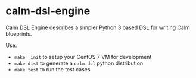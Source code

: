 # calm-dsl-engine

Calm DSL Engine describes a simpler Python 3 based DSL for writing Calm blueprints.

Use:
 - `make _init` to setup your CentOS 7 VM for development
 - `make dist` to generate a `calm.dsl` python distribution
 - `make test` to run the test cases
